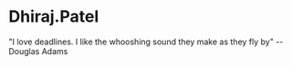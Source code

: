 # Dhiraj.Patel
"I love deadlines. I like the whooshing sound they make as they fly by" -- Douglas Adams
